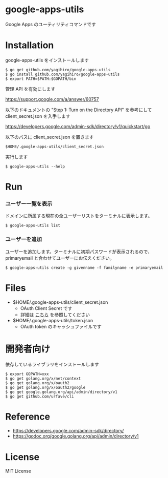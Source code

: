 # google-apps-utils

Google Apps のユーティリティコマンドです

# Installation

google-apps-utils をインストールします

```
$ go get github.com/yagihiro/google-apps-utils
$ go install github.com/yagihiro/google-apps-utils
$ export PATH=$PATH:$GOPATH/bin
```

管理 API を有効にします

https://support.google.com/a/answer/60757

以下のドキュメントの "Step 1: Turn on the Directory API" を参考にして client_secret.json を入手します

https://developers.google.com/admin-sdk/directory/v1/quickstart/go

以下のパスに client_secret.json を置きます

```
$HOME/.google-apps-utils/client_secret.json
```

実行します
```
$ google-apps-utils --help
```


# Run

### ユーザー一覧を表示

ドメインに所属する現在の全ユーザーリストをターミナルに表示します。
```
$ google-apps-utils list
```

### ユーザーを追加

ユーザーを追加します。ターミナルに初期パスワードが表示されるので、primaryemail と合わせてユーザーにお伝えください。
```
$ google-apps-utils create -g givenname -f familyname -e primaryemail
```

# Files

* $HOME/.google-apps-utils/client_secret.json
  * OAuth Client Secret です
  * 詳細は [こちら](https://developers.google.com/admin-sdk/directory/v1/quickstart/go) を参照してください
* $HOME/.google-apps-utils/token.json
  * OAuth token のキャッシュファイルです

# 開発者向け

依存しているライブラリをインストールします

```
$ export GOPATH=xxx
$ go get golang.org/x/net/context
$ go get golang.org/x/oauth2
$ go get golang.org/x/oauth2/google
$ go get google.golang.org/api/admin/directory/v1
$ go get github.com/urfave/cli
```

# Reference

* https://developers.google.com/admin-sdk/directory/
* https://godoc.org/google.golang.org/api/admin/directory/v1

# License

MIT License
